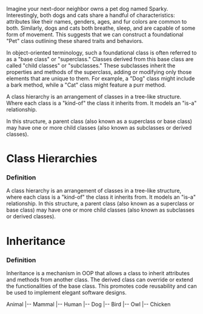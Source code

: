 Imagine your next-door neighbor owns a pet dog named Sparky. Interestingly, both dogs and cats share a handful of characteristics: attributes like their names, genders, ages, and fur colors are common to both. Similarly, dogs and cats both breathe, sleep, and are capable of some form of movement. This suggests that we can construct a foundational "Pet" class outlining these shared traits and behaviors.

In object-oriented terminology, such a foundational class is often referred to as a "base class" or "superclass." Classes derived from this base class are called "child classes" or "subclasses." These subclasses inherit the properties and methods of the superclass, adding or modifying only those elements that are unique to them. For example, a "Dog" class might include a bark method, while a "Cat" class might feature a purr method.


A class hierarchy is an arrangement of classes in a tree-like structure.
Where each class is a "kind-of" the class it inherits from.
It models an "is-a" relationship.

In this structure, a parent class (also known as a superclass or base class)
may have one or more child classes (also known as subclasses or derived classes).


# Class Hierarchies
### Definition
A class hierarchy is an arrangement of classes in a tree-like structure, where each class is a "kind-of" the class it inherits from. It models an "is-a" relationship. In this structure, a parent class (also known as a superclass or base class) may have one or more child classes (also known as subclasses or derived classes).


# Inheritance
### Definition
Inheritance is a mechanism in OOP that allows a class to inherit attributes and methods from another class. The derived class can override or extend the functionalities of the base class. This promotes code reusability and can be used to implement elegant software designs.


Animal
|-- Mammal
    |-- Human
    |-- Dog
|-- Bird
    |-- Owl
    |-- Chicken